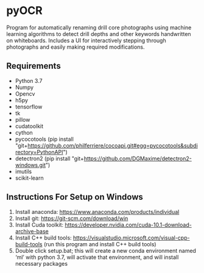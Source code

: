 # pyOCR
Program for automatically renaming drill core photographs using machine learning algorithms to detect drill depths and other keywords handwritten on whiteboards. Includes a UI 
for interactively stepping through photographs and easily making required modifications.

## Requirements
* Python 3.7
* Numpy
* Opencv
* h5py
* tensorflow
* tk
* pillow
* cudatoolkit
* cython
* pycocotools (pip install "git+https://github.com/philferriere/cocoapi.git#egg=pycocotools&subdirectory=PythonAPI")
* detectron2 (pip install "git+https://github.com/DGMaxime/detectron2-windows.git")
* imutils
* scikit-learn

## Instructions For Setup on Windows
1. Install anaconda: https://www.anaconda.com/products/individual
2. Install git: https://git-scm.com/download/win
3. Install Cuda toolkit: https://developer.nvidia.com/cuda-10.1-download-archive-base
4. Install C++ build tools: https://visualstudio.microsoft.com/visual-cpp-build-tools (run this program and install C++ build tools)
5. Double click setup.bat; this will create a new conda environment named ‘ml’ with python 3.7, will activate that environment, and will install necessary packages


